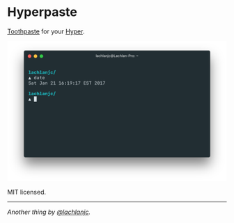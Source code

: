 # Hyperpaste

[Toothpaste](https://github.com/imcatnoone/toothpaste) for your [Hyper](https://hyper.is).

![Screenshot](/screenshot.png)

MIT licensed.

---
*Another thing by [@lachlanjc](https://twitter.com/lachlanjc).*
